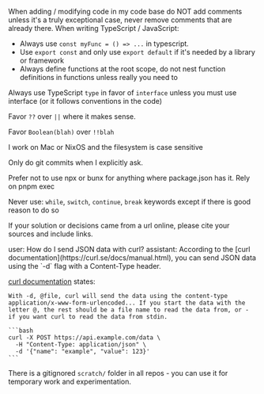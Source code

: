 When adding / modifying code in my code base do NOT add comments unless it's a truly exceptional case, never remove comments that are already there.
When writing TypeScript / JavaScript:
  - Always use `const myFunc = () => ...` in typescript.
  - Use `export const` and only use `export default` if it's needed by a library or framework
  - Always define functions at the root scope, do not nest function definitions in functions unless really you need to

Always use TypeScript `type` in favor of `interface` unless you must use interface (or it follows conventions in the code)

Favor `??` over `||` where it makes sense.

Favor `Boolean(blah)` over `!!blah`

I work on Mac or NixOS and the filesystem is case sensitive

Only do git commits when I explicitly ask.

Prefer not to use npx or bunx for anything where package.json has it. Rely on pnpm exec

Never use: `while`, `switch`, `continue`, `break` keywords except if there is good reason to do so

If your solution or decisions came from a url online, please cite your sources and include links.

<example>
user: How do I send JSON data with curl?
assistant: According to the [curl documentation](https://curl.se/docs/manual.html), you can send JSON data using the `-d` flag with a Content-Type header.

[curl documentation](https://curl.se/docs/manual.html) states: 
````
With -d, @file, curl will send the data using the content-type application/x-www-form-urlencoded... If you start the data with the letter @, the rest should be a file name to read the data from, or - if you want curl to read the data from stdin.

```bash
curl -X POST https://api.example.com/data \
  -H "Content-Type: application/json" \
  -d '{"name": "example", "value": 123}'
```
````
</example>

There is a gitignored `scratch/` folder in all repos - you can use it for temporary work and experimentation.
